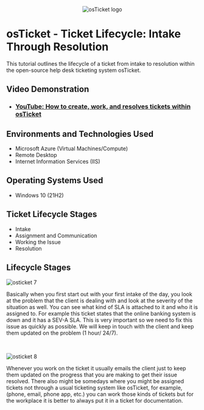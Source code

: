 <p align="center">
<img src="https://i.imgur.com/Clzj7Xs.png" alt="osTicket logo"/>
</p>

<h1>osTicket - Ticket Lifecycle: Intake Through Resolution</h1>
This tutorial outlines the lifecycle of a ticket from intake to resolution within the open-source help desk ticketing system osTicket.<br />


<h2>Video Demonstration</h2>

- ### [YouTube: How to create, work, and resolves tickets within osTicket](https://www.youtube.com)

<h2>Environments and Technologies Used</h2>

- Microsoft Azure (Virtual Machines/Compute)
- Remote Desktop
- Internet Information Services (IIS)

<h2>Operating Systems Used </h2>

- Windows 10</b> (21H2)

<h2>Ticket Lifecycle Stages</h2>

- Intake
- Assignment and Communication
- Working the Issue
- Resolution

<h2>Lifecycle Stages</h2>


![osticket 7](https://github.com/user-attachments/assets/636c2622-180b-4453-9bcf-dc8280814d57)

</p>
<p>
Basically when you first start out with your first intake of the day, you look at the problem that the client is dealing with and look at the severity of the situation as well. You can see what kind of SLA is attached to it and who it is assigned to. For example this ticket states that the online banking system is down and it has a SEV-A SLA. This is very important so we need to fix this issue as quickly as possible. We will keep in touch with the client and keep them updated on the problem (1 hour/ 24/7). 
</p>
<br />


![osticket 8](https://github.com/user-attachments/assets/9b6cf43b-93ba-4f7d-a456-dcbe1d90aa99)

</p>
<p>
Whenever you work on the ticket it usually emails the client just to keep them updated on the progress that you are making to get their issue resolved. There also might be somedays where you might be assigned tickets not through a usual ticketing system like osTicket, for example, (phone, email, phone app, etc.) you can work those kinds of tickets but for the workplace it is better to always put it in a ticket for documentation.
<br />

<p>

<br />
